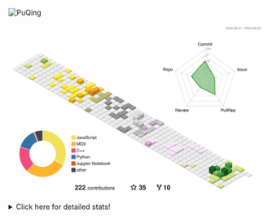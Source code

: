 ![PuQing](https://user-images.githubusercontent.com/27223114/171565019-9a56fae6-b08b-421f-99db-7e830da42371.png)

![](./profile-3d-contrib/profile-season-animate.svg)

<details>
<summary>Click here for detailed stats!</summary>

<!--START_SECTION:waka-->
![Lines of code](https://img.shields.io/badge/From%20Hello%20World%20I%27ve%20Written-771.3%20thousand%20lines%20of%20code-blue)

**🐱 My GitHub Data** 

> 📦 254.3 kB Used in GitHub's Storage 
 > 
> 🏆 147 Contributions in the Year 2023
 > 
> 🚫 Not Opted to Hire
 > 
> 📜 30 Public Repositories 
 > 
> 🔑 27 Private Repositories 
 > 
**I'm an Early 🐤** 

```text
🌞 Morning                339 commits         ███░░░░░░░░░░░░░░░░░░░░░░   13.05 % 
🌆 Daytime                1250 commits        ████████████░░░░░░░░░░░░░   48.13 % 
🌃 Evening                248 commits         ██░░░░░░░░░░░░░░░░░░░░░░░   09.55 % 
🌙 Night                  760 commits         ███████░░░░░░░░░░░░░░░░░░   29.26 % 
```


📊 **This Week I Spent My Time On** 

```text
💬 Programming Languages: 
Markdown                 2 hrs 13 mins       ███████████████░░░░░░░░░░   61.29 % 
Python                   1 hr 17 mins        █████████░░░░░░░░░░░░░░░░   35.58 % 
JavaScript               5 mins              █░░░░░░░░░░░░░░░░░░░░░░░░   02.54 % 
XML                      1 min               ░░░░░░░░░░░░░░░░░░░░░░░░░   00.58 % 

🔥 Editors: 
Obsidian                 2 hrs 13 mins       ███████████████░░░░░░░░░░   61.29 % 
VS Code                  1 hr 24 mins        ██████████░░░░░░░░░░░░░░░   38.71 % 

💻 Operating System: 
Windows                  2 hrs 20 mins       ████████████████░░░░░░░░░   64.42 % 
WSL                      1 hr 17 mins        █████████░░░░░░░░░░░░░░░░   35.58 % 
```


<!--END_SECTION:waka-->
</details>
